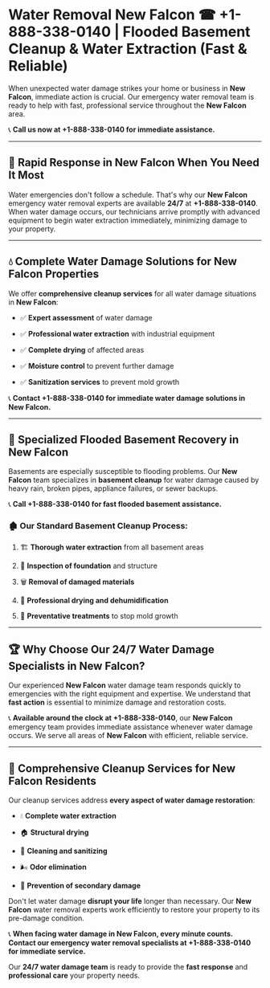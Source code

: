 # Water Removal New Falcon ☎ +1-888-338-0140 | Flooded Basement Cleanup & Water Extraction (Fast & Reliable)

When unexpected water damage strikes your home or business in **New Falcon**, immediate action is crucial. Our emergency water removal team is ready to help with fast, professional service throughout the **New Falcon** area. 

📞 **Call us now at +1-888-338-0140 for immediate assistance.**
---
## 🚀 Rapid Response in New Falcon When You Need It Most
Water emergencies don't follow a schedule. That's why our **New Falcon** emergency water removal experts are available **24/7** at **+1-888-338-0140**. When water damage occurs, our technicians arrive promptly with advanced equipment to begin water extraction immediately, minimizing damage to your property.
---
## 💧 Complete Water Damage Solutions for New Falcon Properties
We offer **comprehensive cleanup services** for all water damage situations in **New Falcon**:
- ✅ **Expert assessment** of water damage  
- ✅ **Professional water extraction** with industrial equipment  
- ✅ **Complete drying** of affected areas  
- ✅ **Moisture control** to prevent further damage  
- ✅ **Sanitization services** to prevent mold growth  
📞 **Contact +1-888-338-0140 for immediate water damage solutions in New Falcon.**
---
## 🌊 Specialized Flooded Basement Recovery in New Falcon
Basements are especially susceptible to flooding problems. Our **New Falcon** team specializes in **basement cleanup** for water damage caused by heavy rain, broken pipes, appliance failures, or sewer backups. 
📞 **Call +1-888-338-0140 for fast flooded basement assistance.**
### 🏚️ Our Standard Basement Cleanup Process:
1. 🏗️ **Thorough water extraction** from all basement areas  
2. 🔎 **Inspection of foundation** and structure  
3. 🗑️ **Removal of damaged materials**  
4. 💨 **Professional drying and dehumidification**  
5. 🚫 **Preventative treatments** to stop mold growth  
---
## 🏆 Why Choose Our 24/7 Water Damage Specialists in New Falcon?
Our experienced **New Falcon** water damage team responds quickly to emergencies with the right equipment and expertise. We understand that **fast action** is essential to minimize damage and restoration costs.
📞 **Available around the clock at +1-888-338-0140**, our **New Falcon** emergency team provides immediate assistance whenever water damage occurs. We serve all areas of **New Falcon** with efficient, reliable service.
---
## 🧹 Comprehensive Cleanup Services for New Falcon Residents
Our cleanup services address **every aspect of water damage restoration**:
- 💧 **Complete water extraction**  
- 🏠 **Structural drying**  
- 🧼 **Cleaning and sanitizing**  
- 🌬️ **Odor elimination**  
- 🚫 **Prevention of secondary damage**  
Don't let water damage **disrupt your life** longer than necessary. Our **New Falcon** water removal experts work efficiently to restore your property to its pre-damage condition.
📞 **When facing water damage in New Falcon, every minute counts. Contact our emergency water removal specialists at +1-888-338-0140 for immediate service.**
Our **24/7 water damage team** is ready to provide the **fast response** and **professional care** your property needs.
